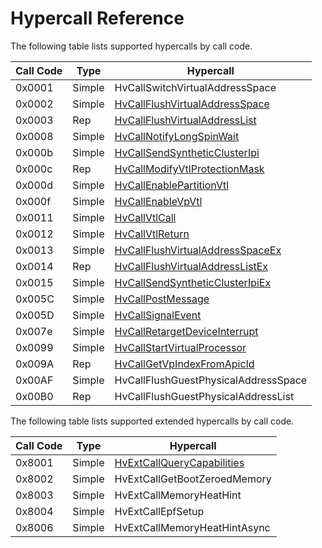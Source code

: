 # Hypercall Reference

The following table lists supported hypercalls by call code.

| Call Code | Type    | Hypercall                                                                           |
|-----------|---------|-------------------------------------------------------------------------------------|
| 0x0001    | Simple  | HvCallSwitchVirtualAddressSpace                                                     |
| 0x0002    | Simple  | [HvCallFlushVirtualAddressSpace](HvCallFlushVirtualAddressSpace.md)                 |
| 0x0003    | Rep     | [HvCallFlushVirtualAddressList](HvCallFlushVirtualAddressList.md)                   |
| 0x0008    | Simple  | [HvCallNotifyLongSpinWait](HvCallNotifyLongSpinWait.md)                             |
| 0x000b    | Simple  | [HvCallSendSyntheticClusterIpi](HvCallSendSyntheticClusterIpi.md)                   |
| 0x000c    | Rep     | [HvCallModifyVtlProtectionMask](HvCallModifyVtlProtectionMask.md)                   |
| 0x000d    | Simple  | [HvCallEnablePartitionVtl](HvCallEnablePartitionVtl.md)                             |
| 0x000f    | Simple  | [HvCallEnableVpVtl](HvCallEnableVpVtl.md)                                           |
| 0x0011    | Simple  | [HvCallVtlCall](HvCallVtlCall.md)                                                   |
| 0x0012    | Simple  | [HvCallVtlReturn](HvCallVtlReturn.md)                                               |
| 0x0013    | Simple  | [HvCallFlushVirtualAddressSpaceEx](HvCallFlushVirtualAddressSpaceEx.md)             |
| 0x0014    | Rep     | [HvCallFlushVirtualAddressListEx](HvCallFlushVirtualAddressListEx.md)               |
| 0x0015    | Simple  | [HvCallSendSyntheticClusterIpiEx](HvCallSendSyntheticClusterIpiEx.md)               |
| 0x005C    | Simple  | [HvCallPostMessage](HvCallPostMessage.md)                                           |
| 0x005D    | Simple  | [HvCallSignalEvent](HvCallSignalEvent.md)                                           |
| 0x007e    | Simple  | [HvCallRetargetDeviceInterrupt](HvCallRetargetDeviceInterrupt.md)                   |
| 0x0099    | Simple  | [HvCallStartVirtualProcessor](HvCallStartVirtualProcessor.md)                       |
| 0x009A    | Rep     | [HvCallGetVpIndexFromApicId](HvCallGetVpIndexFromApicId.md)                         |
| 0x00AF    | Simple  | HvCallFlushGuestPhysicalAddressSpace                                                |
| 0x00B0    | Rep     | HvCallFlushGuestPhysicalAddressList                                                 |

The following table lists supported extended hypercalls by call code.

| Call Code | Type    | Hypercall                                                                           |
|-----------|---------|-------------------------------------------------------------------------------------|
| 0x8001    | Simple  | [HvExtCallQueryCapabilities](HvExtCallQueryCapabilities.md)                         |
| 0x8002    | Simple  | HvExtCallGetBootZeroedMemory                                                        |
| 0x8003    | Simple  | HvExtCallMemoryHeatHint                                                             |
| 0x8004    | Simple  | HvExtCallEpfSetup                                                                   |
| 0x8006    | Simple  | HvExtCallMemoryHeatHintAsync                                                        |
